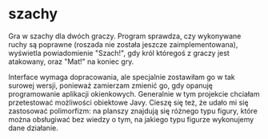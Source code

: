 # szachy

Gra w szachy dla dwóch graczy. Program sprawdza, czy wykonywane ruchy są poprawne (roszada nie została jeszcze zaimplementowana), wyświetla powiadomienie "Szach!", gdy król któregoś z graczy jest atakowany, oraz "Mat!" na koniec gry.

Interface wymaga dopracowania, ale specjalnie zostawiłam go w tak surowej wersji, ponieważ zamierzam zmienić go, gdy opanuję programowanie aplikacji okienkowych. Generalnie w tym projekcie chciałam przetestować możliwości obiektowe Javy. Cieszę się też, że udało mi się zastosować polimorfizm: na planszy znajdują się różnego typu figury, które można obsługiwać bez wiedzy o tym, na jakiego typu figurze wykonujemy dane działanie.
